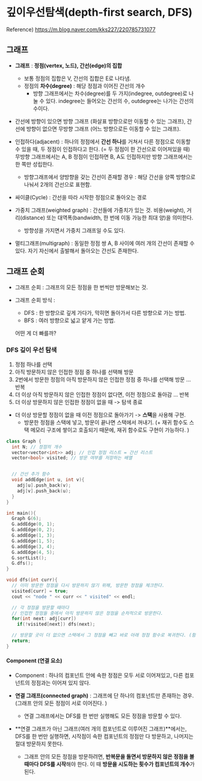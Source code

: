# 깊이우선탐색(depth-first search, DFS)

Reference) https://m.blog.naver.com/kks227/220785731077

## 그래프

- **그래프** : **정점(vertex, 노드), 간선(edge)의 집합**

  - 보통 정점의 집합은 V, 간선의 집합은 E로 나타냄.
  - 정점의 **차수(degree)** : 해당 정점과 이어진 간선의 개수
    - 방향 그래프에서는 차수(degree)를 두 가지(indegree, outdegree)로 나눌 수 있다. indegree는 들어오는 간선의 수, outdegree는 나가는 간선의 수이다.

- 간선에 방향이 있으면 방향 그래프 (화살표 방향으로만 이동할 수 있는 그래프),
  간선에 방향이 없으면 무방향 그래프 (어느 방향으로든 이동할 수 있는 그래프).

- 인접하다(adjacent) : 하나의 정점에서 **간선 하나**를 거쳐서 다른 정점으로 이동할 수 있을 때,
  두 정점이 인접하다고 한다.
  (= 두 정점이 한 간선으로 이어져있을 때)
  무방향 그래프에서는 A, B 정점이 인접하면 B, A도 인접하지만 방향 그래프에서는 한 쪽만 성립한다.

  - 방향그래프에서 양방향을 갖는 간선이 존재할 경우 : 해당 간선을 양쪽 방향으로 나눠서 2개의 간선으로 표현함.

- 싸이클(Cycle) : 간선을 따라 시작한 정점으로 돌아오는 경로

- 가중치 그래프(weighted graph) : 간선들에 가중치가 있는 것.
  비용(weight), 거리(distance) 또는 대역폭(bandwidth, 한 번에 이동 가능한 최대 양)을 의미한다.

  - 방향성을 가지면서 가중치 그래프일 수도 있다.

- 멀티그래프(multigraph) :
  동일한 정점 쌍 A, B 사이에 여러 개의 간선이 존재할 수 있다. 자기 자신에서 출발해서 돌아오는 간선도 존재한다.

## 그래프 순회

- 그래프 순회 : 그래프의 모든 정점을 한 번씩만 방문해보는 것.

- 그래프 순회 방식 :

  - DFS : 한 방향으로 깊게 가다가, 막히면 돌아가서 다른 방향으로 가는 방법.
  - BFS : 여러 방향으로 넓고 얕게 가는 방법.

  어떤 게 더 빠를까?

### DFS 깊이 우선 탐색

1. 정점 하나를 선택
2. 아직 방문하지 않은 인접한 정점 중 하나를 선택해 방문
3. 2번에서 방문한 정점의 아직 방문하지 않은 인접한 정점 중 하나를 선택해 방문
   ... 반복
4. 더 이상 아직 방문하지 않은 인접한 정점이 없다면, 이전 정점으로 돌아감
   ... 반복
5. 더 이상 방문하지 않은 인접한 정점이 없을 때 -> 탐색 종료

- 더 이상 방문할 정점이 없을 때 이전 정점으로 돌아가기 -> **스택**을 사용해 구현.
  - 방문한 정점을 스택에 넣고, 방문이 끝나면 스택에서 꺼내기.
    (+ 재귀 함수도 스택 메모리 구조에 쌓이고 호출되기 때문에, 재귀 함수로도 구현이 가능하다. )

```c++
class Graph {
  int N; // 정점의 개수
  vector<vector<int>> adj; // 인접 정점 리스트 = 간선 리스트
  vector<bool> visited; // 방문 여부를 저장하는 배열


  // 간선 추가 함수
  void addEdge(int u, int v){
    adj[u].push_back(v);
    adj[v].push_back(u);
  }
}

int main(){
  Graph G(6);
  G.addEdge(0, 1);
  G.addEdge(0, 2);
  G.addEdge(1, 3);
  G.addEdge(1, 5);
  G.addEdge(3, 4);
  G.addEdge(4, 5);
  G.sortList();
  G.dfs();
}
```

```c++
void dfs(int curr){
  // 이미 방문한 정점을 다시 방문하지 않기 위해, 방문한 정점을 체크한다.
  visited[curr] = true;
  cout << "node " << curr << " visited" << endl;

  // 각 정점을 방문할 때마다
  // 인접한 정점들 중에서 아직 방문하지 않은 정점을 순차적으로 방문한다.
  for(int next: adj[curr])
    if(!visited[next]) dfs(next);

  // 방문할 곳이 더 없으면 스택에서 그 정점을 빼고 바로 아래 정점 함수로 복귀한다. (함수 호출 스택에서 재귀 함수의 호출 원리와 동일)
  return;
}
```

#### Component (연결 요소)

- Component : 하나의 컴포넌트 안에 속한 정점은 모두 서로 이어져있고,
  다른 컴포넌트의 정점과는 이어져 있지 않다.

- **연결 그래프(connected graph)** : 그래프에 단 하나의 컴포넌트만 존재하는 경우.
  (그래프 안의 모든 정점이 서로 이어진다. )

  - 연결 그래프에서는 DFS를 한 번만 실행해도 모든 정점을 방문할 수 있다.

- **연결 그래프가 아닌 그래프(여러 개의 컴포넌트로 이루어진 그래프)**에서는, DFS를 한 번만 실행하면,
  시작점이 속한 컴포넌트의 정점만 다 방문하고, 나머지는 절대 방문하지 못한다.

  - 그래프 안의 모든 정점을 방문하려면,
    **반복문을 돌면서 방문하지 않은 정점을 볼 때마다 DFS를 시작**해야 한다.
    이 때 **방문을 시도하는 횟수가 컴포넌트의 개수**가 된다.

